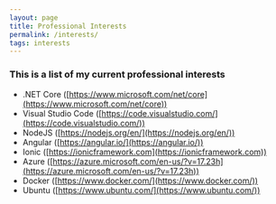 ```yaml
---
layout: page
title: Professional Interests
permalink: /interests/
tags: interests
---
```


### This is a list of my current professional interests

*   .NET Core ([https://www.microsoft.com/net/core](https://www.microsoft.com/net/core))
*   Visual Studio Code ([https://code.visualstudio.com/](https://code.visualstudio.com/))
*   NodeJS ([https://nodejs.org/en/](https://nodejs.org/en/))
*   Angular ([https://angular.io/](https://angular.io/))
*   Ionic ([https://ionicframework.com](https://ionicframework.com))
*   Azure ([https://azure.microsoft.com/en-us/?v=17.23h](https://azure.microsoft.com/en-us/?v=17.23h))
*   Docker ([https://www.docker.com/](https://www.docker.com/))
*   Ubuntu ([https://www.ubuntu.com/](https://www.ubuntu.com/))